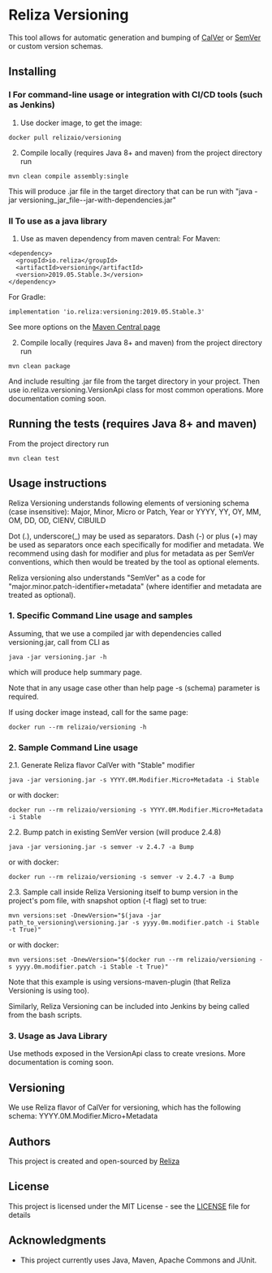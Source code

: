 # Reliza Versioning

This tool allows for automatic generation and bumping of [CalVer](https://calver.org/) or [SemVer](https://semver.org/) or custom version schemas.

## Installing

### I For command-line usage or integration with CI/CD tools (such as Jenkins)
1. Use docker image, to get the image:
```
docker pull relizaio/versioning
```

2. Compile locally (requires Java 8+ and maven)
from the project directory run
```
mvn clean compile assembly:single
```
This will produce .jar file in the target directory that can be run with "java -jar versioning_jar_file--jar-with-dependencies.jar"

### II To use as a java library
1. Use as maven dependency from maven central:
For Maven:
```
<dependency>
  <groupId>io.reliza</groupId>
  <artifactId>versioning</artifactId>
  <version>2019.05.Stable.3</version>
</dependency>
```

For Gradle:
```
implementation 'io.reliza:versioning:2019.05.Stable.3'
```

See more options on the [Maven Central page](https://search.maven.org/artifact/io.reliza/versioning/)

2. Compile locally (requires Java 8+ and maven)
from the project directory run
```
mvn clean package
```

And include resulting .jar file from the target directory in your project. Then use io.reliza.versioning.VersionApi class for most common operations. More documentation coming soon.

## Running the tests (requires Java 8+ and maven)
From the project directory run
```
mvn clean test
```

## Usage instructions
Reliza Versioning understands following elements of versioning schema (case insensitive):
Major, Minor, Micro or Patch, Year or YYYY, YY, OY, MM, OM, DD, OD, CIENV, CIBUILD

Dot (.), underscore(_) may be used as separators. Dash (-) or plus (+) may be used as separators once each specifically for modifier and metadata. We recommend using dash for modifier and plus for metadata as per SemVer conventions, which then would be treated by the tool as optional elements.

Reliza versioning also understands "SemVer" as a code for "major.minor.patch-identifier+metadata" (where identifier and metadata are treated as optional).

### 1. Specific Command Line usage and samples
Assuming, that we use a compiled jar with dependencies called versioning.jar, call from CLI as
```
java -jar versioning.jar -h
```
which will produce help summary page.

Note that in any usage case other than help page -s (schema) parameter is required.

If using docker image instead, call for the same page:
```
docker run --rm relizaio/versioning -h
```

### 2. Sample Command Line usage
2.1. Generate Reliza flavor CalVer with "Stable" modifier
```
java -jar versioning.jar -s YYYY.0M.Modifier.Micro+Metadata -i Stable
```
or with docker:
```
docker run --rm relizaio/versioning -s YYYY.0M.Modifier.Micro+Metadata -i Stable
```

2.2. Bump patch in existing SemVer version (will produce 2.4.8)
```
java -jar versioning.jar -s semver -v 2.4.7 -a Bump
```
or with docker:
```
docker run --rm relizaio/versioning -s semver -v 2.4.7 -a Bump
```

2.3. Sample call inside Reliza Versioning itself to bump version in the project's pom file, with snapshot option (-t flag) set to true:
```
mvn versions:set -DnewVersion="$(java -jar path_to_versioning\versioning.jar -s yyyy.0m.modifier.patch -i Stable -t True)"
```
or with docker:
```
mvn versions:set -DnewVersion="$(docker run --rm relizaio/versioning -s yyyy.0m.modifier.patch -i Stable -t True)"
```
Note that this example is using versions-maven-plugin (that Reliza Versioning is using too).

Similarly, Reliza Versioning can be included into Jenkins by being called from the bash scripts.

### 3. Usage as Java Library
Use methods exposed in the VersionApi class to create vresions. More documentation is coming soon.

## Versioning

We use Reliza flavor of CalVer for versioning, which has the following schema: YYYY.0M.Modifier.Micro+Metadata

## Authors

This project is created and open-sourced by [Reliza](https://reliza.io)

## License

This project is licensed under the MIT License - see the [LICENSE](LICENSE) file for details

## Acknowledgments

* This project currently uses Java, Maven, Apache Commons and JUnit.
